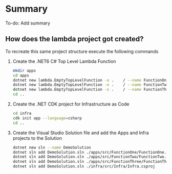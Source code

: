 # Summary

To-do: Add summary

## How does the lambda project got created?

To recreate this same project structure execute the following commands

1. Create the .NET6 C# Top Level Lambda Function 

    ```bash
    mkdir apps
    cd apps
    dotnet new lambda.EmptyTopLevelFunction -o .    / --name FunctionOne
    dotnet new lambda.EmptyTopLevelFunction -o .    / --name FunctionTwo
    dotnet new lambda.EmptyTopLevelFunction -o .    / --name FunctionThree
    cd ..
    ```

1. Create the .NET CDK project for Infrastructure as Code

    ```bash
    cd infra
    cdk init app --language=csharp
    cd ..
    ```

1. Create the Visual Studio Solution file and add the Apps and Infra projects to the Solution

    ```bash
    dotnet new sln --name DemoSolution
    dotnet sln add DemoSolution.sln ./apps/src/FunctionOne/FunctionOne.csproj 
    dotnet sln add DemoSolution.sln ./apps/src/FunctionTwo/FunctionTwo.csproj
    dotnet sln add DemoSolution.sln ./apps/src/FunctionThree/FunctionThree.csproj
    dotnet sln add DemoSolution.sln ./infra/src/Infra/Infra.csproj
    ```
